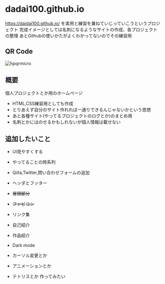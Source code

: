 ﻿# dadai100.github.io
 
 https://daidai100.github.io/ 
 を実用と練習を兼ねていじっていこうというプロジェクト
 完成イメージとしては名刺になるようなサイトの作成、各プロジェクトの整理
 あとGithubの使いかたがよくわかってないのでその練習用 
 
## QR Code
![hpqrmicro](https://github.com/daidai100/daidai100.github.io/assets/79584659/8ee4d3a1-6c12-4ba5-8516-b0d51f916203)

## 概要
個人プロジェクトとか用のホームページ

- HTML,CSS練習用としても作成
- とりあえず自分のサイト作れれば一通りできるんじゃないかという思想
- あと各種サイト(やってるプロジェクトのログとか)のまとめ用
- 名刺とかにはのせるかもしれないが個人情報は載せない


## 追加したいこと 

- UI見やすくする
- やってることの時系列
- Qiita,Twitter,問い合わせフォームの追加

- ヘッダとフッター
- ~~冒頭部分~~
- ~~ファビコン~~
- リンク集
- 自己紹介
- 作品紹介
- Dark mode

- カーソル変更とか
- アニメーションとか
- テトリスとか
作ってみたい


